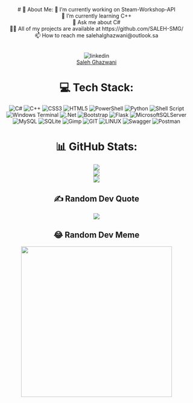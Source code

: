 <div align="center">
# 💫 About Me:
🔭 I’m currently working on Steam-Workshop-API<br>🌱 I’m currently learning C++<br>💬 Ask me about C#<br>👨‍💻 All of my projects are available at https://github.com/SALEH-SMG/<br>📫 How to reach me salehalghazwani@outlook.sa <br><br>
  
![linkedin](https://img.shields.io/badge/linkedin-%2300599C.svg?style=for-the-badge&logo=linkedin&logoColor=white) <br> <a href="https://sa.linkedin.com/in/salehghazwani">Saleh Ghazwani</a>

# 💻 Tech Stack:
![C#](https://img.shields.io/badge/c%23-%23239120.svg?style=for-the-badge&logo=c-sharp&logoColor=white) ![C++](https://img.shields.io/badge/c++-%2300599C.svg?style=for-the-badge&logo=c%2B%2B&logoColor=white) ![CSS3](https://img.shields.io/badge/css3-%231572B6.svg?style=for-the-badge&logo=css3&logoColor=white) ![HTML5](https://img.shields.io/badge/html5-%23E34F26.svg?style=for-the-badge&logo=html5&logoColor=white) ![PowerShell](https://img.shields.io/badge/PowerShell-%235391FE.svg?style=for-the-badge&logo=powershell&logoColor=white) ![Python](https://img.shields.io/badge/python-3670A0?style=for-the-badge&logo=python&logoColor=ffdd54) ![Shell Script](https://img.shields.io/badge/shell_script-%23121011.svg?style=for-the-badge&logo=gnu-bash&logoColor=white) ![Windows Terminal](https://img.shields.io/badge/Windows%20Terminal-%234D4D4D.svg?style=for-the-badge&logo=windows-terminal&logoColor=white) ![.Net](https://img.shields.io/badge/.NET-5C2D91?style=for-the-badge&logo=.net&logoColor=white) ![Bootstrap](https://img.shields.io/badge/bootstrap-%238511FA.svg?style=for-the-badge&logo=bootstrap&logoColor=white) ![Flask](https://img.shields.io/badge/flask-%23000.svg?style=for-the-badge&logo=flask&logoColor=white) ![MicrosoftSQLServer](https://img.shields.io/badge/Microsoft%20SQL%20Server-CC2927?style=for-the-badge&logo=microsoft%20sql%20server&logoColor=white) ![MySQL](https://img.shields.io/badge/mysql-%2300000f.svg?style=for-the-badge&logo=mysql&logoColor=white) ![SQLite](https://img.shields.io/badge/sqlite-%2307405e.svg?style=for-the-badge&logo=sqlite&logoColor=white) ![Gimp](https://img.shields.io/badge/Gimp-657D8B?style=for-the-badge&logo=gimp&logoColor=FFFFFF) ![GIT](https://img.shields.io/badge/Git-fc6d26?style=for-the-badge&logo=git&logoColor=white) ![LINUX](https://img.shields.io/badge/Linux-FCC624?style=for-the-badge&logo=linux&logoColor=black) ![Swagger](https://img.shields.io/badge/-Swagger-%23Clojure?style=for-the-badge&logo=swagger&logoColor=white) ![Postman](https://img.shields.io/badge/Postman-FF6C37?style=for-the-badge&logo=postman&logoColor=white)
# 📊 GitHub Stats:
![](https://github-readme-stats.vercel.app/api?username=SALEH-SMG&theme=darcula&hide_border=true&include_all_commits=true&count_private=false)<br/>
![](https://github-readme-streak-stats.herokuapp.com/?user=SALEH-SMG&theme=darcula&hide_border=true)<br/>
![](https://github-readme-stats.vercel.app/api/top-langs/?username=SALEH-SMG&theme=darcula&hide_border=true&include_all_commits=true&count_private=false&layout=compact)

## ✍️ Random Dev Quote
![](https://quotes-github-readme.vercel.app/api?type=vetical&theme=radical)

## 😂 Random Dev Meme

<img src='https://randommeme-five.vercel.app/' style="height: 400px;"/>
</div>
<!-- Proudly created with GPRM ( https://gprm.itsvg.in ) -->
